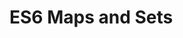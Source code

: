# ES6 Maps and Sets

<YouTube
    title="Difference between Maps and Sets"
    url="https://www.youtube.com/embed/m4abICrldQI"
/>

<YouTube
    title="ES6 Map Methods"
    url="https://www.youtube.com/embed/FIPjd0wycNI"
/>


<YouTube
    title="ES6 Maps vs Objects"
    url="https://www.youtube.com/embed/sAJ82Ma33kM"
/>


<YouTube
    title="ES6 Set Methods"
    url="https://www.youtube.com/embed/o_mWL2KYZ5w"
/>